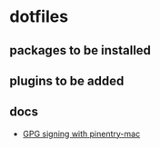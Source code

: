 # dotfiles

## packages to be installed

## plugins to be added

## docs

- [GPG signing with pinentry-mac](https://gist.github.com/troyfontaine/18c9146295168ee9ca2b30c00bd1b41e?permalink_comment_id=3660126)
